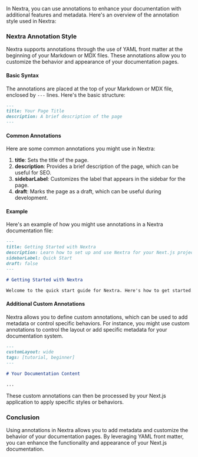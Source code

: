 In Nextra, you can use annotations to enhance your documentation with additional features and metadata. Here's an overview of the annotation style used in Nextra:

### Nextra Annotation Style

Nextra supports annotations through the use of YAML front matter at the beginning of your Markdown or MDX files. These annotations allow you to customize the behavior and appearance of your documentation pages.

#### Basic Syntax

The annotations are placed at the top of your Markdown or MDX file, enclosed by `---` lines. Here's the basic structure:

```markdown
---
title: Your Page Title
description: A brief description of the page
---
```

#### Common Annotations

Here are some common annotations you might use in Nextra:

1. **title**: Sets the title of the page.
2. **description**: Provides a brief description of the page, which can be useful for SEO.
3. **sidebarLabel**: Customizes the label that appears in the sidebar for the page.
4. **draft**: Marks the page as a draft, which can be useful during development.

#### Example

Here's an example of how you might use annotations in a Nextra documentation file:

```markdown
---
title: Getting Started with Nextra
description: Learn how to set up and use Nextra for your Next.js project.
sidebarLabel: Quick Start
draft: false
---

# Getting Started with Nextra

Welcome to the quick start guide for Nextra. Here's how to get started...

```

#### Additional Custom Annotations

Nextra allows you to define custom annotations, which can be used to add metadata or control specific behaviors. For instance, you might use custom annotations to control the layout or add specific metadata for your documentation system.

```markdown
---
customLayout: wide
tags: [tutorial, beginner]
---

# Your Documentation Content

...
```

These custom annotations can then be processed by your Next.js application to apply specific styles or behaviors.

### Conclusion

Using annotations in Nextra allows you to add metadata and customize the behavior of your documentation pages. By leveraging YAML front matter, you can enhance the functionality and appearance of your Next.js documentation.

